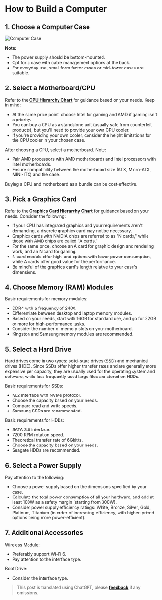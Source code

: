 # How to Build a Computer

## 1. Choose a Computer Case

![Computer Case](https://img.wiki-power.com/d/wiki-media/img/20200428102157.png)

**Note:**

- The power supply should be bottom-mounted.
- Opt for a case with cable management options at the back.
- For everyday use, small form factor cases or mid-tower cases are suitable.

## 2. Select a Motherboard/CPU

Refer to the [**CPU Hierarchy Chart**](http://www.lotpc.com/tag/5923_1.html) for guidance based on your needs. Keep in mind:

- At the same price point, choose Intel for gaming and AMD if gaming isn't a priority.
- You can buy a CPU as a standalone unit (usually safe from counterfeit products), but you'll need to provide your own CPU cooler.
- If you're providing your own cooler, consider the height limitations for the CPU cooler in your chosen case.

After choosing a CPU, select a motherboard. Note:

- Pair AMD processors with AMD motherboards and Intel processors with Intel motherboards.
- Ensure compatibility between the motherboard size (ATX, Micro-ATX, MINI-ITX) and the case.

Buying a CPU and motherboard as a bundle can be cost-effective.

## 3. Pick a Graphics Card

Refer to the [**Graphics Card Hierarchy Chart**](http://www.lotpc.com/tag/5921_1.html) for guidance based on your needs. Consider the following:

- If your CPU has integrated graphics and your requirements aren't demanding, a discrete graphics card may not be necessary.
- Graphics cards with NVIDIA chips are referred to as "N cards," while those with AMD chips are called "A cards."
- For the same price, choose an A card for graphic design and rendering work, and an N card for gaming.
- N card models offer high-end options with lower power consumption, while A cards offer good value for the performance.
- Be mindful of the graphics card's length relative to your case's dimensions.

## 4. Choose Memory (RAM) Modules

Basic requirements for memory modules:

- DDR4 with a frequency of 2400.
- Differentiate between desktop and laptop memory modules.
- Based on your needs, start with 16GB for standard use, and go for 32GB or more for high-performance tasks.
- Consider the number of memory slots on your motherboard.
- Kingston and Samsung memory modules are recommended.

## 5. Select a Hard Drive

Hard drives come in two types: solid-state drives (SSD) and mechanical drives (HDD). Since SSDs offer higher transfer rates and are generally more expensive per capacity, they are usually used for the operating system and software, while less frequently used large files are stored on HDDs.

Basic requirements for SSDs:

- M.2 interface with NVMe protocol.
- Choose the capacity based on your needs.
- Compare read and write speeds.
- Samsung SSDs are recommended.

Basic requirements for HDDs:

- SATA 3.0 interface.
- 7200 RPM rotation speed.
- Theoretical transfer rate of 6Gbit/s.
- Choose the capacity based on your needs.
- Seagate HDDs are recommended.

## 6. Select a Power Supply

Pay attention to the following:

- Choose a power supply based on the dimensions specified by your case.
- Calculate the total power consumption of all your hardware, and add at least 100W as a safety margin (starting from 300W).
- Consider power supply efficiency ratings: White, Bronze, Silver, Gold, Platinum, Titanium (in order of increasing efficiency, with higher-priced options being more power-efficient).

## 7. Additional Accessories

Wireless Module:

- Preferably support Wi-Fi 6.
- Pay attention to the interface type.

Boot Drive:

- Consider the interface type.

> This post is translated using ChatGPT, please [**feedback**](https://github.com/linyuxuanlin/Wiki_MkDocs/issues/new) if any omissions.